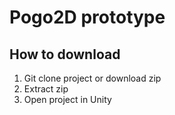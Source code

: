# Pogo2D prototype

## How to download
1. Git clone project or download zip
2. Extract zip
3. Open project in Unity